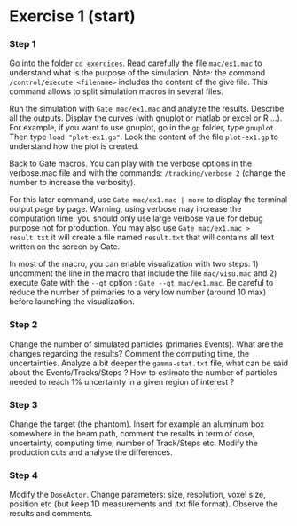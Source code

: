 # Exercise 1 \(start\)

### Step 1

Go into the folder `cd exercices`. Read carefully the file `mac/ex1.mac` to understand what is the purpose of the simulation. Note: the command `/control/execute <filename>` includes the content of the give file. This command allows to split simulation macros in several files.

Run the simulation with `Gate mac/ex1.mac` and analyze the results. Describe all the outputs. Display the curves \(with gnuplot or matlab or excel or R ...\). For example, if you want to use gnuplot, go in the `gp` folder, type `gnuplot`. Then type `load "plot-ex1.gp"`. Look the content of the file `plot-ex1.gp` to understand how the plot is created.

Back to Gate macros. You can play with the verbose options in the verbose.mac file and with the commands: `/tracking/verbose 2` (change the number to increase the verbosity).

For this later command, use `Gate mac/ex1.mac | more` to display the terminal output page by page. Warning, using verbose may increase the computation time, you should only use large verbose value for debug purpose not for production. You may also use `Gate mac/ex1.mac > result.txt` it will create a file named `result.txt` that will contains all text written on the screen by Gate. 

In most of the macro, you can enable visualization with two steps: 1\) uncomment the line in the macro that include the file `mac/visu.mac` and 2\) execute Gate with the `--qt` option : `Gate --qt mac/ex1.mac`. Be careful to reduce the number of primaries to a very low number \(around 10 max\) before launching the visualization.

### Step 2

Change the number of simulated particles \(primaries Events\). What are the changes regarding the results? Comment the computing time, the uncertainties. Analyze a bit deeper the `gamma-stat.txt` file, what can be said about the Events/Tracks/Steps ? How to estimate the number of particles needed to reach 1% uncertainty in a given region of interest ?

### Step 3

Change the target \(the phantom\). Insert for example an aluminum box somewhere in the beam path, comment the results in term of dose, uncertainty, computing time, number of Track/Steps etc. Modify the production cuts and analyse the differences.

### Step 4

Modify the `DoseActor`. Change parameters: size, resolution, voxel size, position etc \(but keep 1D measurements and .txt file format\). Observe the results and comments.

